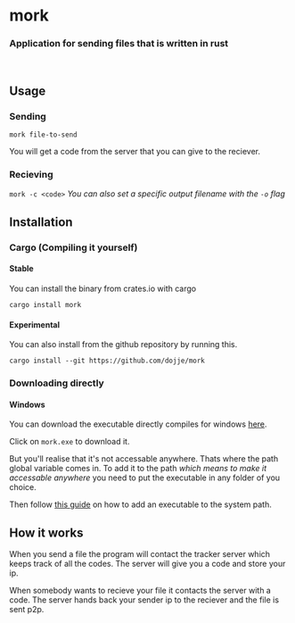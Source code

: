 # mork

### Application for sending files that is written in rust

<br>

## Usage

### Sending

`mork file-to-send`

You will get a code from the server that you can give to the reciever.

### Recieving

`mork -c <code>` *You can also set a specific output filename with the `-o` flag*

## Installation

### Cargo (Compiling it yourself)

#### Stable

You can install the binary from crates.io with cargo

`cargo install mork`

#### Experimental

You can also install from the github repository by running this.

`cargo install --git https://github.com/dojje/mork`

### Downloading directly

#### Windows

You can download the executable directly compiles for windows [here](https://github.com/dojje/mork/releases/tag/v0.1.2).

Click on `mork.exe` to download it.

But you'll realise that it's not accessable anywhere. Thats where the path global variable comes in.
To add it to the path *which means to make it accessable anywhere* you need to put the executable in any folder of you choice.

Then follow [this guide](https://medium.com/@kevinmarkvi/how-to-add-executables-to-your-path-in-windows-5ffa4ce61a53) on
how to add an executable to the system path.

## How it works

When you send a file the program will contact the tracker server which keeps track of all the codes.
The server will give you a code and store your ip.

When somebody wants to recieve your file it contacts the server with a code.
The server hands back your sender ip to the reciever and the file is sent p2p.
